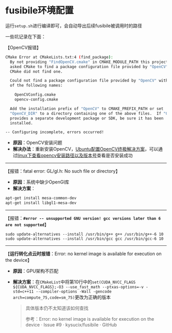 # fusibile环境配置

运行`setup.sh`进行编译即可，会自动导出后续fusibile被调用时的路径

一些坑记录在下面：

【OpenCV报错】

```bash
CMake Error at CMakeLists.txt:4 (find_package):
  By not providing "FindOpenCV.cmake" in CMAKE_MODULE_PATH this project has
  asked CMake to find a package configuration file provided by "OpenCV", but
  CMake did not find one.

  Could not find a package configuration file provided by "OpenCV" with any
  of the following names:

    OpenCVConfig.cmake
    opencv-config.cmake

  Add the installation prefix of "OpenCV" to CMAKE_PREFIX_PATH or set
  "OpenCV_DIR" to a directory containing one of the above files.  If "OpenCV"
  provides a separate development package or SDK, be sure it has been
  installed.

-- Configuring incomplete, errors occurred!
```

- **原因**：OpenCV安装问题
- **解决办法**：重新安装OpenCV，[Ubuntu配置OpenCV终极解决方案](https://zhuanlan.zhihu.com/p/368573848)，可以通过[linux下查看opencv安装路径以及版本号](https://blog.csdn.net/zhenguo26/article/details/79627232)查看是否安装成功

-----

【报错：fatal error: GL/gl.h: No such file or directory】

- **原因**：系统中缺少OpenGl库
- **解决方案**：

```bash
apt-get install mesa-common-dev
apt-get install libgl1-mesa-dev
```

-----

【报错：**`#error -- unsupported GNU version! gcc versions later than 6 are not supported`**】

```
sudo update-alternatives --install /usr/bin/g++ g++ /usr/bin/g++-6 10
sudo update-alternatives --install /usr/bin/gcc gcc /usr/bin/gcc-6 10
```

-----

【**运行转化点云时报错**：Error: no kernel image is available for execution on the device】

- **原因**：GPU架构不匹配

- **解决方案**：在`CMakeList`中将第10行中的`set(CUDA_NVCC_FLAGS ${CUDA_NVCC_FLAGS};-O3 --use_fast_math --ptxas-options=-v -std=c++11 --compiler-options -Wall -gencode arch=compute_75,code=sm_75)`更改为正确的版本
    > 具体版本仍不太知道该如何查找
    > 
    > 参考：Error: no kernel image is available for execution on the device · Issue #9 · kysucix/fusibile · GitHub
